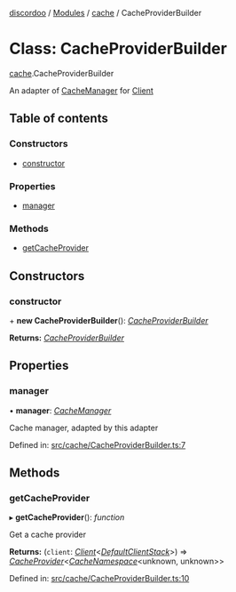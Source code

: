 [discordoo](../README.md) / [Modules](../modules.md) / [cache](../modules/cache.md) / CacheProviderBuilder

# Class: CacheProviderBuilder

[cache](../modules/cache.md).CacheProviderBuilder

An adapter of [CacheManager](cache.cachemanager.md) for [Client](core.client.md)

## Table of contents

### Constructors

- [constructor](cache.cacheproviderbuilder.md#constructor)

### Properties

- [manager](cache.cacheproviderbuilder.md#manager)

### Methods

- [getCacheProvider](cache.cacheproviderbuilder.md#getcacheprovider)

## Constructors

### constructor

\+ **new CacheProviderBuilder**(): [*CacheProviderBuilder*](cache.cacheproviderbuilder.md)

**Returns:** [*CacheProviderBuilder*](cache.cacheproviderbuilder.md)

## Properties

### manager

• **manager**: [*CacheManager*](cache.cachemanager.md)

Cache manager, adapted by this adapter

Defined in: [src/cache/CacheProviderBuilder.ts:7](https://github.com/Discordoo/discordoo/blob/75592d0/src/cache/CacheProviderBuilder.ts#L7)

## Methods

### getCacheProvider

▸ **getCacheProvider**(): *function*

Get a cache provider

**Returns:** (`client`: [*Client*](core.client.md)<[*DefaultClientStack*](../interfaces/core.defaultclientstack.md)\>) => [*CacheProvider*](../modules/core.md#cacheprovider)<[*CacheNamespace*](../interfaces/core.cachenamespace.md)<unknown, unknown\>\>

Defined in: [src/cache/CacheProviderBuilder.ts:10](https://github.com/Discordoo/discordoo/blob/75592d0/src/cache/CacheProviderBuilder.ts#L10)
